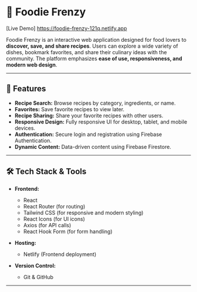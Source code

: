 # 🍔 Foodie Frenzy

[Live Demo] https://foodie-frenzy-121q.netlify.app

Foodie Frenzy is an interactive web application designed for food lovers to **discover, save, and share recipes**. Users can explore a wide variety of dishes, bookmark favorites, and share their culinary ideas with the community. The platform emphasizes **ease of use, responsiveness, and modern web design**.

---

## 🌟 Features

- **Recipe Search:** Browse recipes by category, ingredients, or name.
- **Favorites:** Save favorite recipes to view later.
- **Recipe Sharing:** Share your favorite recipes with other users.
- **Responsive Design:** Fully responsive UI for desktop, tablet, and mobile devices.
- **Authentication:** Secure login and registration using Firebase Authentication.
- **Dynamic Content:** Data-driven content using Firebase Firestore.

---

## 🛠️ Tech Stack & Tools

- **Frontend:**
  - React
  - React Router (for routing)
  - Tailwind CSS (for responsive and modern styling)
  - React Icons (for UI icons)
  - Axios (for API calls)
  - React Hook Form (for form handling)


- **Hosting:**
  - Netlify (Frontend deployment)

- **Version Control:**
  - Git & GitHub

---

